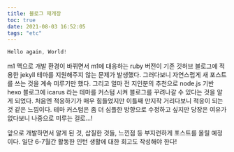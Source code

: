```yaml
---
title: 블로그 재개장
toc: true
date: 2021-08-03 16:52:05
tags: "etc"
---
```


```c
Hello again, World!
```

m1 맥으로 개발 환경이 바뀌면서 m1에 대응하는 ruby 버전이 기존 깃허브 블로그에 적용한 jekyll 테마를 지원해주지 않는 문제가 발생했다. 그러다보니 자연스럽게 새 포스트를 쓰는 것을 계속 미루기만 했다. 그리고 얼마 전 지인분의 추천으로 node.js 기반 hexo 블로그에 icarus 라는 테마를 커스텀 시켜 블로그를 꾸려나갈 수 있다는 것을 알게 되었다.
처음엔 적응하기가 매우 힘들었지만 이틀째 만지작 거리다보니 적응이 되는 것 같은 느낌이다. 테마 커스텀은 좀 더 심플한 방향으로 수정하고 싶지만 당장은 여유가 없다보니 나중으로 미루는 걸로...!

앞으로 개발하면서 알게 된 것, 삽질한 것들, 느낀점 등 부지런하게 포스트를 올릴 예정이다. 일단 6-7월간 활동한 인턴 생활에 대한 회고도 작성해야 한다!
